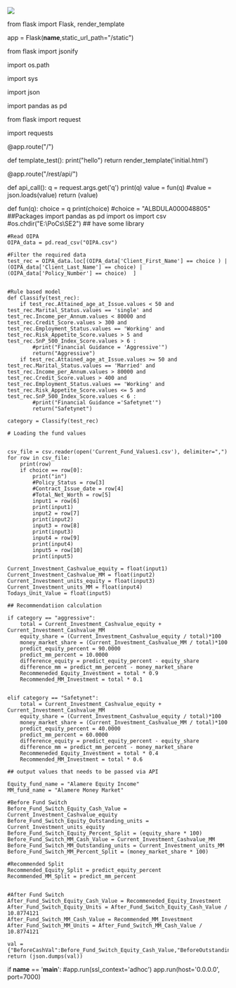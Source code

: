 

<a href="https://heroku.com/deploy" target="_blank"><img src="https://www.herokucdn.com/deploy/button.svg"></a>

from flask import Flask, render_template

app = Flask(__name__,static_url_path="/static")

from flask import jsonify

import os.path

import sys

import json

import pandas as pd

from flask import request

import requests


@app.route("/")

def template_test():
    print("hello")
    return render_template('initial.html')


@app.route("/rest/api/")

def api_call():
    q = request.args.get('q')
    print(q)
    value = fun(q)
    #value = json.loads(value)
    return (value)

def fun(q):
    choice = q
    print(choice)
    #choice = "ALBDULA000048805"
    ##Packages
    import pandas as pd
    import os
    import csv
    #os.chdir("E:\\PoCs\\SE2")  ## have some library
    
    #Read OIPA
    OIPA_data = pd.read_csv("OIPA.csv")
    
    #Filter the required data
    test_rec = OIPA_data.loc[(OIPA_data['Client_First_Name'] == choice ) | (OIPA_data['Client_Last_Name'] == choice) | (OIPA_data['Policy_Number'] == choice)  ] 
    
    
    #Rule based model
    def Classify(test_rec):
        if test_rec.Attained_age_at_Issue.values < 50 and test_rec.Marital_Status.values == 'single' and test_rec.Income_per_Annum.values < 80000 and test_rec.Credit_Score.values > 300 and test_rec.Employment_Status.values == 'Working' and test_rec.Risk_Appetite_Score.values > 5 and test_rec.SnP_500_Index_Score.values > 6 :
            #print("Financial Guidance = 'Aggressive'")
            return("Aggressive")
        if test_rec.Attained_age_at_Issue.values >= 50 and test_rec.Marital_Status.values == 'Married' and test_rec.Income_per_Annum.values > 80000 and test_rec.Credit_Score.values > 400 and test_rec.Employment_Status.values == 'Working' and test_rec.Risk_Appetite_Score.values <= 5 and test_rec.SnP_500_Index_Score.values < 6 :        
            #print("Financial Guidance ='Safetynet'")
            return("Safetynet")
        
    category = Classify(test_rec)
    
    # Loading the fund values
    
    
    csv_file = csv.reader(open('Current_Fund_Values1.csv'), delimiter=",")
    for row in csv_file:
        print(row)
        if choice == row[0]:
            print("in")
            #Policy_Status = row[3]
            #Contract_Issue_date = row[4]
            #Total_Net_Worth = row[5]
            input1 = row[6]
            print(input1)
            input2 = row[7]
            print(input2)
            input3 = row[8]
            print(input3)
            input4 = row[9]
            print(input4)
            input5 = row[10]
            print(input5)
    
    Current_Investment_Cashvalue_equity = float(input1)
    Current_Investment_Cashvalue_MM = float(input2)
    Current_Investment_units_equity = float(input3)        
    Current_Investment_units_MM = float(input4)
    Todays_Unit_Value = float(input5)
    
    ## Recommendatiion calculation
    
    if category == "aggressive":
        total = Current_Investment_Cashvalue_equity + Current_Investment_Cashvalue_MM
        equity_share = (Current_Investment_Cashvalue_equity / total)*100
        money_market_share = (Current_Investment_Cashvalue_MM / total)*100
        predict_equity_percent = 90.0000
        predict_mm_percent = 10.0000
        difference_equity = predict_equity_percent - equity_share
        difference_mm = predict_mm_percent - money_market_share
        Recommeneded_Equity_Investment = total * 0.9
        Recommended_MM_Investment = total * 0.1
        
    
    elif category == "Safetynet":
        total = Current_Investment_Cashvalue_equity + Current_Investment_Cashvalue_MM
        equity_share = (Current_Investment_Cashvalue_equity / total)*100
        money_market_share = (Current_Investment_Cashvalue_MM / total)*100
        predict_equity_percent = 40.0000
        predict_mm_percent = 60.0000
        difference_equity = predict_equity_percent - equity_share
        difference_mm = predict_mm_percent - money_market_share
        Recommeneded_Equity_Investment = total * 0.4
        Recommended_MM_Investment = total * 0.6
        
    ## output values that needs to be passed via API
    
    Equity_fund_name = "Alamere Equity Income"
    MM_fund_name = "Alamere Money Market"
    
    #Before Fund Switch
    Before_Fund_Switch_Equity_Cash_Value = Current_Investment_Cashvalue_equity
    Before_Fund_Switch_Equity_Outstanding_units = Current_Investment_units_equity
    Before_Fund_Switch_Equity_Percent_Split = (equity_share * 100)
    Before_Fund_Switch_MM_Cash_Value = Current_Investment_Cashvalue_MM
    Before_Fund_Switch_MM_Outstanding_units = Current_Investment_units_MM
    Before_Fund_Switch_MM_Percent_Split = (money_market_share * 100)
    
    #Recommended Split
    Recommended_Equity_Split = predict_equity_percent
    Recommended_MM_Split = predict_mm_percent
    
    
    #After Fund Switch
    After_Fund_Switch_Equity_Cash_Value = Recommeneded_Equity_Investment
    After_Fund_Switch_Equity_Units = After_Fund_Switch_Equity_Cash_Value / 10.8774121
    After_Fund_Switch_MM_Cash_Value = Recommended_MM_Investment
    After_Fund_Switch_MM_Units = After_Fund_Switch_MM_Cash_Value / 10.8774121

    val = {"BeforeCashVal":Before_Fund_Switch_Equity_Cash_Value,"BeforeOutstanding":Before_Fund_Switch_Equity_Outstanding_units,"BeforePercentSplit":Before_Fund_Switch_Equity_Percent_Split,"BeforeMMCashVal":Before_Fund_Switch_MM_Cash_Value,"BeforeMMOutstanding":Before_Fund_Switch_MM_Outstanding_units,"BeforeMMPercentSplit":Before_Fund_Switch_MM_Percent_Split,"RecommendedEquitySplit":Recommended_Equity_Split,"RecommendedMM":Recommended_MM_Split,"AfterCashValue":After_Fund_Switch_Equity_Cash_Value,"AfterEquityUnits":After_Fund_Switch_Equity_Units,"AfterMMCashValue":After_Fund_Switch_MM_Cash_Value,"AfterMMEquityUnits":After_Fund_Switch_MM_Units}
    return (json.dumps(val))
	
if __name__ == '__main__':
    #app.run(ssl_context='adhoc')
    app.run(host='0.0.0.0', port=7000)
